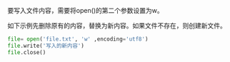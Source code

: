 

要写入文件内容，需要将open()的第二个参数设置为w。

如下示例先删除原有的内容，替换为新内容。如果文件不存在，则创建新文件。

```Python
file= open('file.txt', 'w' ,encoding='utf8')
file.write('写入的新内容')
file.close()
```

